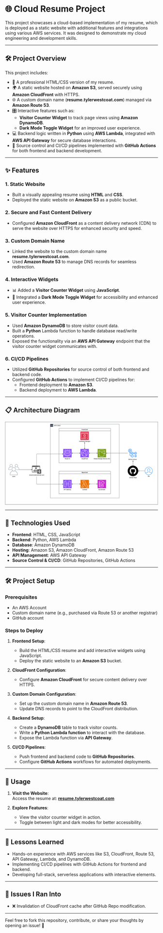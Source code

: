 # 🌐 Cloud Resume Project  

This project showcases a cloud-based implementation of my resume, which is deployed as a static website with additional features and integrations using various AWS services. It was designed to demonstrate my cloud engineering and development skills.  

---

## 🛠️ Project Overview  

This project includes:  
- 📝 A professional HTML/CSS version of my resume.  
- 🌍 A static website hosted on **Amazon S3**, served securely using **Amazon CloudFront** with HTTPS.  
- 🌐 A custom domain name (**resume.tylerwestcoat.com**) managed via **Amazon Route 53**.  
- 🎛️ Interactive features such as:  
  - **Visitor Counter Widget** to track page views using **Amazon DynamoDB**.  
  - **Dark Mode Toggle Widget** for an improved user experience.  
- 💻 Backend logic written in **Python** using **AWS Lambda**, integrated with **AWS API Gateway** for secure database interactions.  
- 🚀 Source control and CI/CD pipelines implemented with **GitHub Actions** for both frontend and backend development.  

---

## ✨ Features  

### 1. **Static Website**  
- Built a visually appealing resume using **HTML** and **CSS**.  
- Deployed the static website on **Amazon S3** as a public bucket.  

### 2. **Secure and Fast Content Delivery**  
- Configured **Amazon CloudFront** as a content delivery network (CDN) to serve the website over HTTPS for enhanced security and speed.  

### 3. **Custom Domain Name**  
- Linked the website to the custom domain name **resume.tylerwestcoat.com**.  
- Used **Amazon Route 53** to manage DNS records for seamless redirection.  

### 4. **Interactive Widgets**  
- 📊 Added a **Visitor Counter Widget** using **JavaScript**.  
- 🌙 Integrated a **Dark Mode Toggle Widget** for accessibility and enhanced user experience.  

### 5. **Visitor Counter Implementation**  
- Used **Amazon DynamoDB** to store visitor count data.  
- Built a **Python** Lambda function to handle database read/write operations.  
- Exposed the functionality via an **AWS API Gateway** endpoint that the visitor counter widget communicates with.  

### 6. **CI/CD Pipelines**  
- Utilized **GitHub Repositories** for source control of both frontend and backend code.  
- Configured **GitHub Actions** to implement CI/CD pipelines for:  
  - Frontend deployment to **Amazon S3**.  
  - Backend deployment to **AWS Lambda**.  

---

## 📋 Architecture Diagram  

![AWS-Cloud-Resume/awscloudresumechallenge.png ](https://github.com/Tywest-Coat/AWS-Projects/blob/main/AWS-Cloud-Resume/awscloudresumechallengewhitebg.png)

---

## 🔧 Technologies Used  

- **Frontend**: HTML, CSS, JavaScript  
- **Backend**: Python, AWS Lambda  
- **Database**: Amazon DynamoDB  
- **Hosting**: Amazon S3, Amazon CloudFront, Amazon Route 53  
- **API Management**: AWS API Gateway  
- **Source Control & CI/CD**: GitHub Repositories, GitHub Actions  

---

## 🛠️ Project Setup  

### Prerequisites  
- An AWS Account  
- Custom domain name (e.g., purchased via Route 53 or another registrar)  
- GitHub account  

### Steps to Deploy  

1. **Frontend Setup**:  
   - Build the HTML/CSS resume and add interactive widgets using JavaScript.  
   - Deploy the static website to an **Amazon S3** bucket.  

2. **CloudFront Configuration**:  
   - Configure **Amazon CloudFront** for secure content delivery over HTTPS.  

3. **Custom Domain Configuration**:  
   - Set up the custom domain name in **Amazon Route 53**.  
   - Update DNS records to point to the CloudFront distribution.  

4. **Backend Setup**:  
   - Create a **DynamoDB** table to track visitor counts.  
   - Write a **Python Lambda function** to interact with the database.  
   - Expose the Lambda function via **API Gateway**.  

5. **CI/CD Pipelines**:  
   - Push frontend and backend code to **GitHub Repositories**.  
   - Configure **GitHub Actions** workflows for automated deployments.  

---

## 🎉 Usage  

1. **Visit the Website**:  
   Access the resume at: **[resume.tylerwestcoat.com](https://resume.tylerwestcoat.com)**  

2. **Explore Features**:  
   - View the visitor counter widget in action.  
   - Toggle between light and dark modes for better accessibility.  

---

## 🧠 Lessons Learned  

- Hands-on experience with AWS services like S3, CloudFront, Route 53, API Gateway, Lambda, and DynamoDB.  
- Implementing CI/CD pipelines with GitHub Actions for frontend and backend.  
- Developing full-stack, serverless applications with interactive elements.  

---

## 😤 Issues I Ran Into  

-  ❌ Invalidation of CloudFront cache after GitHub Repo modification.
  

---

Feel free to fork this repository, contribute, or share your thoughts by opening an issue! 💬  
